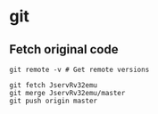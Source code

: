 # git


## Fetch original code 

```
git remote -v # Get remote versions

git fetch JservRv32emu
git merge JservRv32emu/master
git push origin master
```
